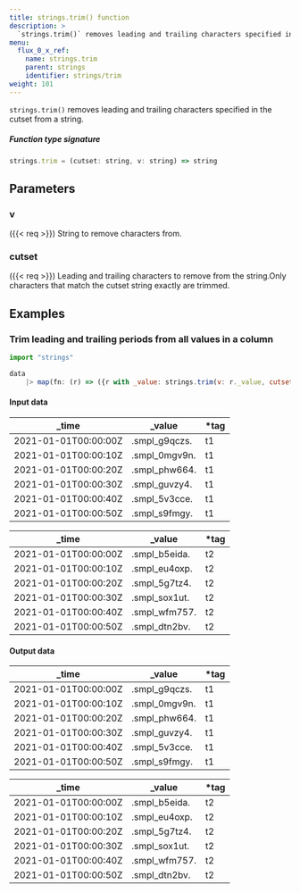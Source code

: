 ```yaml
---
title: strings.trim() function
description: >
  `strings.trim()` removes leading and trailing characters specified in the cutset from a string.
menu:
  flux_0_x_ref:
    name: strings.trim
    parent: strings
    identifier: strings/trim
weight: 101
---
```


<!------------------------------------------------------------------------------

IMPORTANT: This page was generated from comments in the Flux source code. Any
edits made directly to this page will be overwritten the next time the
documentation is generated. 

To make updates to this documentation, update the function comments above the
function definition in the Flux source code:

https://github.com/influxdata/flux/blob/master/stdlib/strings/strings.flux#L99-L99

Contributing to Flux: https://github.com/influxdata/flux#contributing
Fluxdoc syntax: https://github.com/influxdata/flux/blob/master/docs/fluxdoc.md

------------------------------------------------------------------------------->

`strings.trim()` removes leading and trailing characters specified in the cutset from a string.



##### Function type signature

```js
strings.trim = (cutset: string, v: string) => string
```

## Parameters

### v

({{< req >}})
String to remove characters from.

### cutset

({{< req >}})
Leading and trailing characters to remove from the string.Only characters that match the cutset string exactly are trimmed.


## Examples


### Trim leading and trailing periods from all values in a column

```js
import "strings"

data
    |> map(fn: (r) => ({r with _value: strings.trim(v: r._value, cutset: "smpl_")}))
```

#### Input data

| _time                | _value        | *tag |
| -------------------- | ------------- | ---- |
| 2021-01-01T00:00:00Z | .smpl_g9qczs. | t1   |
| 2021-01-01T00:00:10Z | .smpl_0mgv9n. | t1   |
| 2021-01-01T00:00:20Z | .smpl_phw664. | t1   |
| 2021-01-01T00:00:30Z | .smpl_guvzy4. | t1   |
| 2021-01-01T00:00:40Z | .smpl_5v3cce. | t1   |
| 2021-01-01T00:00:50Z | .smpl_s9fmgy. | t1   |

| _time                | _value        | *tag |
| -------------------- | ------------- | ---- |
| 2021-01-01T00:00:00Z | .smpl_b5eida. | t2   |
| 2021-01-01T00:00:10Z | .smpl_eu4oxp. | t2   |
| 2021-01-01T00:00:20Z | .smpl_5g7tz4. | t2   |
| 2021-01-01T00:00:30Z | .smpl_sox1ut. | t2   |
| 2021-01-01T00:00:40Z | .smpl_wfm757. | t2   |
| 2021-01-01T00:00:50Z | .smpl_dtn2bv. | t2   |


#### Output data

| _time                | _value        | *tag |
| -------------------- | ------------- | ---- |
| 2021-01-01T00:00:00Z | .smpl_g9qczs. | t1   |
| 2021-01-01T00:00:10Z | .smpl_0mgv9n. | t1   |
| 2021-01-01T00:00:20Z | .smpl_phw664. | t1   |
| 2021-01-01T00:00:30Z | .smpl_guvzy4. | t1   |
| 2021-01-01T00:00:40Z | .smpl_5v3cce. | t1   |
| 2021-01-01T00:00:50Z | .smpl_s9fmgy. | t1   |

| _time                | _value        | *tag |
| -------------------- | ------------- | ---- |
| 2021-01-01T00:00:00Z | .smpl_b5eida. | t2   |
| 2021-01-01T00:00:10Z | .smpl_eu4oxp. | t2   |
| 2021-01-01T00:00:20Z | .smpl_5g7tz4. | t2   |
| 2021-01-01T00:00:30Z | .smpl_sox1ut. | t2   |
| 2021-01-01T00:00:40Z | .smpl_wfm757. | t2   |
| 2021-01-01T00:00:50Z | .smpl_dtn2bv. | t2   |

